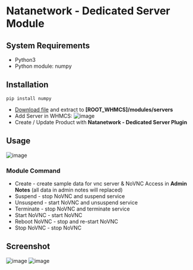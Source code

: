 # Natanetwork - Dedicated Server Module

## System Requirements
- Python3
- Python module: numpy

## Installation
```
pip install numpy
```
- <a href="https://github.com/habibulilalbaab/ds/archive/refs/heads/main.zip">Download file</a> and extract to **[ROOT_WHMCS]/modules/servers**
- Add Server in WHMCS:
  ![image](https://github.com/habibulilalbaab/ds/assets/28334523/e2da073c-6699-4ce7-a46a-da2af728e7ed)
- Create / Update Product with **Natanetwork - Dedicated Server Plugin**

## Usage
![image](https://github.com/habibulilalbaab/ds/assets/28334523/82a5d725-ea34-4bc0-bc8c-af04c1a57e93)
### Module Command
- Create - create sample data for vnc server & NoVNC Access in **Admin Notes** (all data in admin notes will replaced)
- Suspend - stop NoVNC and suspend service
- Unsuspend - start NoVNC and unsuspend service
- Terminate - stop NoVNC and terminate service
- Start NoVNC - start NoVNC
- Reboot NoVNC - stop and re-start NoVNC
- Stop NoVNC - stop NoVNC

## Screenshot
![image](https://github.com/habibulilalbaab/ds/assets/28334523/4f825be4-08e7-4714-94e1-90d98b36b4d3)
![image](https://github.com/habibulilalbaab/ds/assets/28334523/ad9af47b-d23d-47e6-aaa9-c0ff366847ae)
